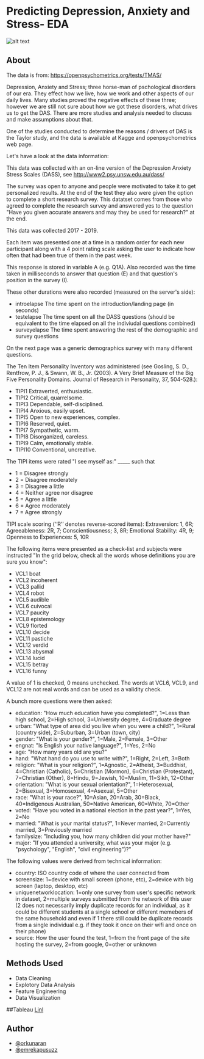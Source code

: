 
# Predicting Depression, Anxiety and Stress- EDA

![alt text](https://www-assets.perkbox.com/media/7058/i960/22a5cdad3b473bc9ff2a.jpg)




## About

The data is from: https://openpsychometrics.org/tests/TMAS/

Depression, Anxiety and Stress; three horse-man of pschological disorders of our era. They effect how we live, how we work and other aspects of our daily lives. Many studies proved the negative effects of these three; however we are still not sure about how we got these disorders, what drives us to get the DAS. There are more studies and analysis needed to discuss and make assumptions about that.

One of the studies conducted to determine the reasons / drivers of DAS is the Taylor study, and the data is available at Kagge and openpsychometrics web page.

Let's have a look at the data information:

This data was collected with an on-line version of the Depression Anxiety Stress
Scales (DASS), see http://www2.psy.unsw.edu.au/dass/

The survey was open to anyone and people were motivated to take it to get 
personalized results. At the end of the test they also were given the option to 
complete a short research survey. 
This datatset comes from those who agreed to complete the research survey and answered 
yes to the question "Have you given accurate answers and may they be used for research?" 
at the end.

This data was collected 2017 - 2019.

Each item was presented one at a time in a random order for each new participant 
along with a 4 point rating scale asking the user to indicate how often that had 
been true of them in the past week.

This response is stored in variable A (e.g. Q1A). 
Also recorded was the time taken in milliseconds to answer that question (E)
and that question's position in the survey (I).

These other durations were also recorded (measured on the server's side):

* introelapse        The time spent on the introduction/landing page (in seconds)
* testelapse        The time spent on all the DASS questions (should be equivalent to the time elapsed on all the indiviudal questions combined)
* surveyelapse    The time spent answering the rest of the demographic and survey questions

On the next page was a generic demographics survey with many different questions.

The Ten Item Personality Inventory was administered 
(see Gosling, S. D., Rentfrow, P. J., & Swann, W. B., Jr. (2003). 
A Very Brief Measure of the Big Five Personality Domains. Journal of Research in Personality, 37, 504-528.):

* TIPI1    Extraverted, enthusiastic.
* TIPI2    Critical, quarrelsome.
* TIPI3    Dependable, self-disciplined.
* TIPI4    Anxious, easily upset.
* TIPI5    Open to new experiences, complex.
* TIPI6    Reserved, quiet.
* TIPI7    Sympathetic, warm.
* TIPI8    Disorganized, careless.
* TIPI9    Calm, emotionally stable.
* TIPI10    Conventional, uncreative.

The TIPI items were rated "I see myself as:" _____ such that

* 1 = Disagree strongly
* 2 = Disagree moderately
* 3 = Disagree a little
* 4 = Neither agree nor disagree
* 5 = Agree a little
* 6 = Agree moderately
* 7 = Agree strongly

TIPI scale scoring (‘‘R’’ denotes reverse-scored items): Extraversion: 1, 6R; Agreeableness: 2R, 7;
Conscientiousness; 3, 8R; Emotional Stability: 4R, 9; Openness to Experiences: 5, 10R

The following items were presented as a check-list and subjects were instructed "In the grid below, check all the words whose definitions you are sure you know":

* VCL1    boat
* VCL2    incoherent
* VCL3    pallid
* VCL4    robot
* VCL5    audible
* VCL6    cuivocal
* VCL7    paucity
* VCL8    epistemology
* VCL9    florted
* VCL10    decide
* VCL11    pastiche
* VCL12    verdid
* VCL13    abysmal
* VCL14    lucid
* VCL15    betray
* VCL16    funny

A value of 1 is checked, 0 means unchecked. The words at VCL6, VCL9, and VCL12
are not real words and can be used as a validity check.

A bunch more questions were then asked:


* education:    "How much education have you completed?", 1=Less than high school, 2=High school, 3=University degree, 4=Graduate degree
* urban:        "What type of area did you live when you were a child?", 1=Rural  (country side), 2=Suburban, 3=Urban (town, city)
* gender:      "What is your gender?", 1=Male, 2=Female, 3=Other
* engnat:       "Is English your native language?", 1=Yes, 2=No
* age:          "How many years old are you?"
* hand:         "What hand do you use to write with?", 1=Right, 2=Left, 3=Both
* religion:     "What is your religion?", 1=Agnostic, 2=Atheist, 3=Buddhist, 4=Christian (Catholic), 5=Christian (Mormon), 6=Christian (Protestant),  7=Christian (Other), 8=Hindu, 9=Jewish, 10=Muslim, 11=Sikh, 12=Other
* orientation:  "What is your sexual orientation?", 1=Heterosexual, 2=Bisexual, 3=Homosexual, 4=Asexual, 5=Other
* race:        "What is your race?", 10=Asian, 20=Arab, 30=Black, 40=Indigenous Australian, 50=Native American, 60=White, 70=Other
* voted:       "Have you voted in a national election in the past year?", 1=Yes, 2=No
* married:     "What is your marital status?", 1=Never married, 2=Currently married, 3=Previously married
* familysize:  "Including you, how many children did  your mother have?"        
* major:       "If you attended a university, what was your major (e.g. "psychology",  "English", "civil engineering")?"

The following values were derived from technical information:

* country:      ISO country code of where the user connected from
* screensize: 1=device with small screen (phone, etc), 2=device with big screen (laptop, desktop, etc)
* uniquenetworklocation: 1=only one survey from user's specific network in dataset, 2=multiple surveys submitted from the network of this user (2 does not necessarily imply duplicate records for an individual, as it could be different students at a single school or different memebers of the same household and even if 1 there still could be duplicate records from a single individual e.g. if they took it once  on their wifi and once on their phone)
* source: How the user found the test, 1=from the front page of the site hosting
the survey, 2=from google, 0=other or unknown


## Methods Used

* Data Cleaning
* Explotory Data Analysis
* Feature Engineering
* Data Visualization


##Tableau
[Linl](https://public.tableau.com/app/profile/emre.kapusuz/viz/DepressionAnxietyandStressLevels_16459699673310/Dashboard1)



  
## Author

- [@orkunaran](https://github.com/orkunaran)
- [@emrekapusuzz](https://github.com/emrekapusuzz)

  
